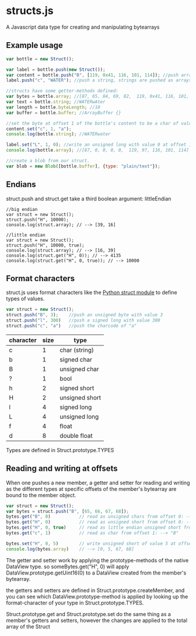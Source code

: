 structs.js
=========

A Javascript data type for creating and manipulating bytearrays

Example usage
-----

```javascript
var bottle = new Struct();

var label = bottle.push(new Struct());
var content = bottle.push("B", [119, 0x41, 116, 101, 114]); //push array of unsigned 8bit integers
label.push("c", "WATER"); //push a string, strings are pushed as arrays of uint8 charcodes.

//structs have some getter-methods defined:
var bytes = bottle.array; //[87, 65, 84, 69, 82,  119, 0x41, 116, 101, 114]
var text = bottle.string; //WATERwAter
var length = bottle.byteLength; //10
var buffer = bottle.buffer; //ArrayBuffer {}

//set the byte at offset 1 of the bottle's content to be a char of value "a"
content.set("c", 1, "a"); 
console.log(bottle.string); //WATERwater

label.set("L", 1, 0); //write an unsigned long with value 0 at offset 1 of the label
console.log(bottle.array); //[87, 0, 0, 0, 0,  119, 97, 116, 101, 114]

//create a blob from our struct.
var blob = new Blob([bottle.buffer], {type: "plain/text"});
```

Endians
-------
struct.push and struct.get take a third boolean argument: littleEndian

```
//big endian
var struct = new Struct();
struct.push("H", 10000);
console.log(struct.array); // --> [39, 16]

//little endian
var struct = new Struct();
struct.push("H", 10000, true);
console.log(struct.array); // --> [16, 39]
console.log(struct.get("H", 0)); // --> 4135
console.log(struct.get("H", 0, true)); // --> 10000
```


Format characters
-----------------

struct.js uses format characters like the [Python struct module](https://docs.python.org/2/library/struct.html#format-characters) to define types of values.
```javascript
var struct = new Struct();
struct.push("B", 3);	//push an unsigned byte with value 3
struct.push("l", 300)	//push a signed long with value 300
struct.push("c", "a")	//push the charcode of "a"
``` 

character | size | type
----------|------|------
    c     |   1  | char (string)
    b     |   1  | signed char
    B     |   1  | unsigned char
    ?     |   1  | bool
    h     |   2  | signed short
    H     |   2  | unsigned short
    l     |   4  | signed long
    L     |   4  | unsigned long
    f     |   4  | float
    d     |   8  | double float

Types are defined in Struct.prototype.TYPES

Reading and writing at offsets
-------------------------------
When one pushes a new member, a getter and setter for reading and writing as the different types at specific offsets of the member's bytearray are bound to the member object.

```javascript
var struct = new Struct();
var bytes = struct.push("B", [65, 66, 67, 68]);
bytes.get("B", 0)			// read as unsigned chars from offset 0: --> 65
bytes.get("H", 0)			// read as unsigned short from offset 0: --> 16706
bytes.get("H", 0, true)     // read as little endian unsigned short from offset 0: --> 16961
bytes.get("c", 1)			// read as char from offset 1: --> "B"

bytes.set("H", 0, 5)		// write unsigned short of value 5 at offset 0
console.log(bytes.array)	// --> [0, 5, 67, 68]
```

The getter and setter work by applying the prototype-methods of the native DataView type.
so someBytes.get("H", 0) will apply DataView.prototype.getUint16(0) to a DataView created from the member's bytearray.

the getters and setters are defined in Struct.prototype.createMember, and you can see which DataView.prototype-method is applied by looking up the format-character of your type in Struct.prototype.TYPES.

Struct.prototype.get and Struct.prototype.set do the same thing as a member's getters and setters, however the changes are applied to the total array of the Struct
